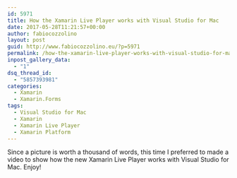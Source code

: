 ```yaml
---
id: 5971
title: How the Xamarin Live Player works with Visual Studio for Mac
date: 2017-05-28T11:21:57+00:00
author: fabiocozzolino
layout: post
guid: http://www.fabiocozzolino.eu/?p=5971
permalink: /how-the-xamarin-live-player-works-with-visual-studio-for-mac/
inpost_gallery_data:
  - "1"
dsq_thread_id:
  - "5857393981"
categories:
  - Xamarin
  - Xamarin.Forms
tags:
  - Visual Studio for Mac
  - Xamarin
  - Xamarin Live Player
  - Xamarin Platform
---
```

Since a picture&nbsp;is&nbsp;worth&nbsp;a thousand of words, this time I preferred to made a video&nbsp;to show how the&nbsp;new Xamarin Live Player works with&nbsp;Visual Studio for Mac. Enjoy!